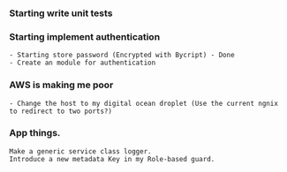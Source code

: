 
### Starting write unit tests


### Starting implement authentication
    - Starting store password (Encrypted with Bycript) - Done
    - Create an module for authentication

### AWS is making me poor
    - Change the host to my digital ocean droplet (Use the current ngnix to redirect to two ports?)


### App things.
    Make a generic service class logger.
    Introduce a new metadata Key in my Role-based guard.
    